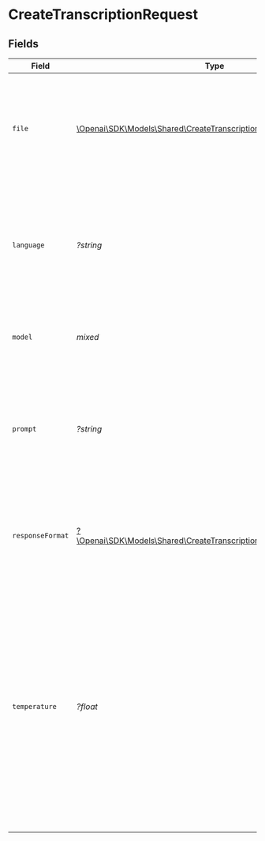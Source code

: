 # CreateTranscriptionRequest


## Fields

| Field                                                                                                                                                                                                                                                                                                                                                      | Type                                                                                                                                                                                                                                                                                                                                                       | Required                                                                                                                                                                                                                                                                                                                                                   | Description                                                                                                                                                                                                                                                                                                                                                | Example                                                                                                                                                                                                                                                                                                                                                    |
| ---------------------------------------------------------------------------------------------------------------------------------------------------------------------------------------------------------------------------------------------------------------------------------------------------------------------------------------------------------- | ---------------------------------------------------------------------------------------------------------------------------------------------------------------------------------------------------------------------------------------------------------------------------------------------------------------------------------------------------------- | ---------------------------------------------------------------------------------------------------------------------------------------------------------------------------------------------------------------------------------------------------------------------------------------------------------------------------------------------------------- | ---------------------------------------------------------------------------------------------------------------------------------------------------------------------------------------------------------------------------------------------------------------------------------------------------------------------------------------------------------- | ---------------------------------------------------------------------------------------------------------------------------------------------------------------------------------------------------------------------------------------------------------------------------------------------------------------------------------------------------------- |
| `file`                                                                                                                                                                                                                                                                                                                                                     | [\Openai\SDK\Models\Shared\CreateTranscriptionRequestFile](../../Models/Shared/CreateTranscriptionRequestFile.md)                                                                                                                                                                                                                                          | :heavy_check_mark:                                                                                                                                                                                                                                                                                                                                         | The audio file object (not file name) to transcribe, in one of these formats: flac, mp3, mp4, mpeg, mpga, m4a, ogg, wav, or webm.<br/>                                                                                                                                                                                                                     |                                                                                                                                                                                                                                                                                                                                                            |
| `language`                                                                                                                                                                                                                                                                                                                                                 | *?string*                                                                                                                                                                                                                                                                                                                                                  | :heavy_minus_sign:                                                                                                                                                                                                                                                                                                                                         | The language of the input audio. Supplying the input language in [ISO-639-1](https://en.wikipedia.org/wiki/List_of_ISO_639-1_codes) format will improve accuracy and latency.<br/>                                                                                                                                                                         |                                                                                                                                                                                                                                                                                                                                                            |
| `model`                                                                                                                                                                                                                                                                                                                                                    | *mixed*                                                                                                                                                                                                                                                                                                                                                    | :heavy_check_mark:                                                                                                                                                                                                                                                                                                                                         | ID of the model to use. Only `whisper-1` is currently available.<br/>                                                                                                                                                                                                                                                                                      | whisper-1                                                                                                                                                                                                                                                                                                                                                  |
| `prompt`                                                                                                                                                                                                                                                                                                                                                   | *?string*                                                                                                                                                                                                                                                                                                                                                  | :heavy_minus_sign:                                                                                                                                                                                                                                                                                                                                         | An optional text to guide the model's style or continue a previous audio segment. The [prompt](/docs/guides/speech-to-text/prompting) should match the audio language.<br/>                                                                                                                                                                                |                                                                                                                                                                                                                                                                                                                                                            |
| `responseFormat`                                                                                                                                                                                                                                                                                                                                           | [?\Openai\SDK\Models\Shared\CreateTranscriptionRequestResponseFormat](../../Models/Shared/CreateTranscriptionRequestResponseFormat.md)                                                                                                                                                                                                                     | :heavy_minus_sign:                                                                                                                                                                                                                                                                                                                                         | The format of the transcript output, in one of these options: `json`, `text`, `srt`, `verbose_json`, or `vtt`.<br/>                                                                                                                                                                                                                                        |                                                                                                                                                                                                                                                                                                                                                            |
| `temperature`                                                                                                                                                                                                                                                                                                                                              | *?float*                                                                                                                                                                                                                                                                                                                                                   | :heavy_minus_sign:                                                                                                                                                                                                                                                                                                                                         | The sampling temperature, between 0 and 1. Higher values like 0.8 will make the output more random, while lower values like 0.2 will make it more focused and deterministic. If set to 0, the model will use [log probability](https://en.wikipedia.org/wiki/Log_probability) to automatically increase the temperature until certain thresholds are hit.<br/> |                                                                                                                                                                                                                                                                                                                                                            |